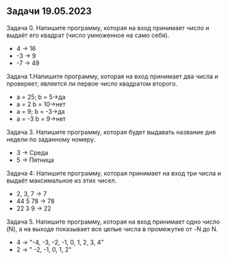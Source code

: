 ## Задачи 19.05.2023
Задача 0. Напишите программу, которая на вход принимает число и 
выдаёт его квадрат (число умноженное на само себя).
- 4 -> 16
- -3 -> 9
- -7 -> 49

Задача 1.Напишите программу, которая на вход принимает два числа и проверяет, является ли первое число квадратом второго.
- a = 25; b = 5->да
- a = 2 b = 10->нет
- a = 9; b = -3->да
- a = -3 b = 9->нет

Задача 3. Напишите программу, которая будет выдавать название 
дня недели по заданному номеру.
- 3 -> Среда
- 5 ->  Пятница

Задача 4: Напишите программу, которая принимает на вход три числа и выдаёт максимальное из этих чисел.
- 2, 3, 7 -> 7
- 44 5 78 -> 78
- 22 3 9 -> 22 

Задача 5. Напишите программу, которая на вход принимает одно число (N), а на выходе показывает все целые числа в промежутке от -N до N.
- 4 -> "-4, -3, -2, -1, 0, 1, 2, 3, 4"
- 2 -> " -2, -1, 0, 1, 2"
